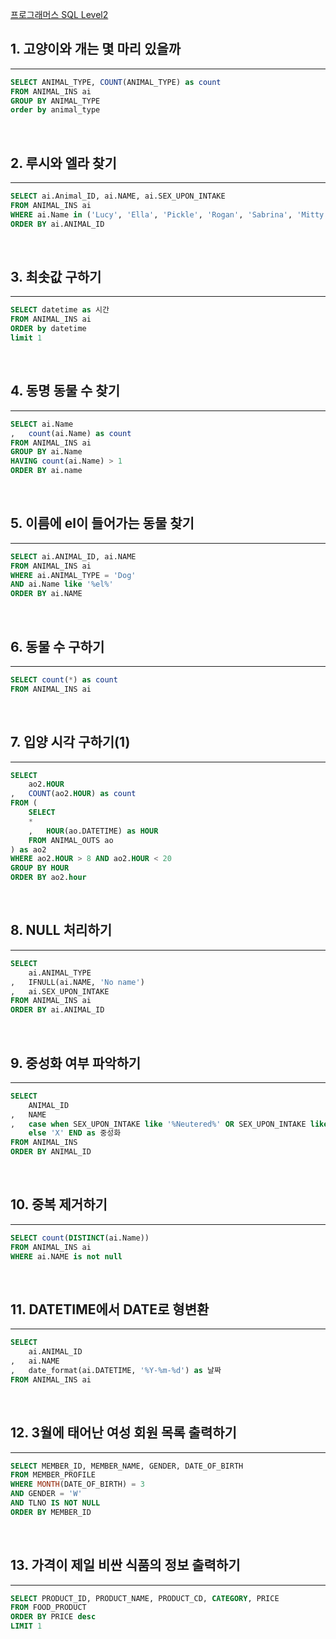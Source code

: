 
[프로그래머스 SQL Level2](https://school.programmers.co.kr/learn/challenges)

## 1. 고양이와 개는 몇 마리 있을까
---
```sql
SELECT ANIMAL_TYPE, COUNT(ANIMAL_TYPE) as count
FROM ANIMAL_INS ai
GROUP BY ANIMAL_TYPE
order by animal_type
```
<br>

## 2. 루시와 엘라 찾기
---
```sql
SELECT ai.Animal_ID, ai.NAME, ai.SEX_UPON_INTAKE
FROM ANIMAL_INS ai
WHERE ai.Name in ('Lucy', 'Ella', 'Pickle', 'Rogan', 'Sabrina', 'Mitty')
ORDER BY ai.ANIMAL_ID
```
<br>

## 3. 최솟값 구하기
---
```sql
SELECT datetime as 시간
FROM ANIMAL_INS ai
ORDER by datetime
limit 1
```
<br>

## 4. 동명 동물 수 찾기
---
```sql
SELECT ai.Name
,   count(ai.Name) as count
FROM ANIMAL_INS ai
GROUP BY ai.Name
HAVING count(ai.Name) > 1
ORDER BY ai.name
```
<br>

## 5. 이름에 el이 들어가는 동물 찾기
---
```sql
SELECT ai.ANIMAL_ID, ai.NAME
FROM ANIMAL_INS ai
WHERE ai.ANIMAL_TYPE = 'Dog'
AND ai.Name like '%el%'
ORDER BY ai.NAME
```
<br>

## 6. 동물 수 구하기
---
```sql
SELECT count(*) as count
FROM ANIMAL_INS ai
```
<br>

## 7. 입양 시각 구하기(1)
---
```sql
SELECT
    ao2.HOUR
,   COUNT(ao2.HOUR) as count
FROM (
    SELECT
    *
    ,   HOUR(ao.DATETIME) as HOUR
    FROM ANIMAL_OUTS ao
) as ao2
WHERE ao2.HOUR > 8 AND ao2.HOUR < 20
GROUP BY HOUR
ORDER BY ao2.hour
```
<br>


## 8. NULL 처리하기
---
```sql
SELECT
    ai.ANIMAL_TYPE
,   IFNULL(ai.NAME, 'No name')
,   ai.SEX_UPON_INTAKE
FROM ANIMAL_INS ai
ORDER BY ai.ANIMAL_ID
```
<br>

## 9. 중성화 여부 파악하기
---
```sql
SELECT 
    ANIMAL_ID
,   NAME
,   case when SEX_UPON_INTAKE like '%Neutered%' OR SEX_UPON_INTAKE like '%Spayed%' THEN 'O'
    else 'X' END as 중성화
FROM ANIMAL_INS 
ORDER BY ANIMAL_ID
```
<br>


## 10. 중복 제거하기
---
```sql
SELECT count(DISTINCT(ai.Name))
FROM ANIMAL_INS ai
WHERE ai.NAME is not null
```
<br>


## 11. DATETIME에서 DATE로 형변환
---
```sql
SELECT 
    ai.ANIMAL_ID
,   ai.NAME
,   date_format(ai.DATETIME, '%Y-%m-%d') as 날짜
FROM ANIMAL_INS ai
```
<br>

## 12. 3월에 태어난 여성 회원 목록 출력하기
---
```sql
SELECT MEMBER_ID, MEMBER_NAME, GENDER, DATE_OF_BIRTH
FROM MEMBER_PROFILE
WHERE MONTH(DATE_OF_BIRTH) = 3
AND GENDER = 'W'
AND TLNO IS NOT NULL
ORDER BY MEMBER_ID
```
<br>

## 13. 가격이 제일 비싼 식품의 정보 출력하기
---
```sql
SELECT PRODUCT_ID, PRODUCT_NAME, PRODUCT_CD, CATEGORY, PRICE
FROM FOOD_PRODUCT
ORDER BY PRICE desc
LIMIT 1 
```
<br>

